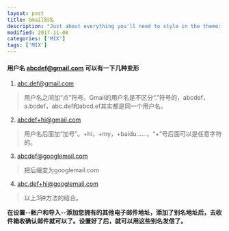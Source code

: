 ```yaml
---
layout: post
title: Gmail别名
description: "Just about everything you'll need to style in the theme: headings, paragraphs, blockquotes, tables, code blocks, and more."
modified: 2017-11-08
categories: ['MIX']
tags: ['MIX']
---
```

#### 用户名 abcdef@gmail.com 可以有一下几种变形
1. abc.def@gmail.com
> 用户名之间加“点”符号。Gmail的用户名是不区分“.”符号的，abcdef，a.bcdef，abc.def和abcd.ef其实都是同一个用户名。

2. abcdef+hi@gmail.com
> 用户名后面加“加号”。+hi，+my，+baidu......，“+”号后面可以是任意字符的。

3. abcdef@googlemail.com 
> 把后缀变为googlemail.com

4. abc.def+hi@googlemail.com 
> 以上3钟方法的结合。

**在设置--帐户和导入--添加您拥有的其他电子邮件地址，添加了别名地址后，去收件箱收确认邮件就可以了。设置好了后，就可以用这些别名发信了。**